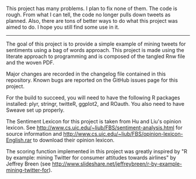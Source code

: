 This project has many problems. I plan to fix none of them. The code is rough. From what I can tell, the code no longer pulls down tweets as planned. Also, there are tons of better ways to do what this project was aimed to do. I hope you still find some use in it.

---

The goal of this project is to provide a simple example of mining tweets for sentiments using a bag of words approach. This project is made using the literate approach to programming and is composed of the tangled Rnw file and the woven PDF.  

Major changes are recorded in the changelog file contained in this repository. Known bugs are reported on the GitHub issues page for this project.

For the build to succeed, you will need to have the following R packages installed: plyr, stringr, twitteR, ggplot2, and ROauth. You also need to have Sweave set up properly.

The Sentiment Lexicon for this project is taken from Hu and Liu's opinion lexicon. See http://www.cs.uic.edu/~liub/FBS/sentiment-analysis.html for source information and http://www.cs.uic.edu/~liub/FBS/opinion-lexicon-English.rar to download their opinion lexicon.

The scoring function implemented in this project was greatly inspired by "R by example: mining Twitter for consumer attitudes towards airlines" by Jeffrey Breen (see http://www.slideshare.net/jeffreybreen/r-by-example-mining-twitter-for).
